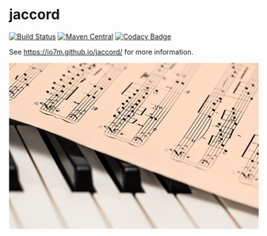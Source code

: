 jaccord
===

[![Build Status](https://travis-ci.org/io7m/jaccord.svg)](https://travis-ci.org/io7m/jaccord)
[![Maven Central](https://maven-badges.herokuapp.com/maven-central/com.io7m.jaccord/com.io7m.jaccord/badge.png)](https://maven-badges.herokuapp.com/maven-central/com.io7m.jaccord/com.io7m.jaccord)
[![Codacy Badge](https://api.codacy.com/project/badge/Grade/0928b36e81134931ae7558895c5f990a)](https://www.codacy.com/app/github_79/jaccord?utm_source=github.com&amp;utm_medium=referral&amp;utm_content=io7m/jaccord&amp;utm_campaign=Badge_Grade)

See https://io7m.github.io/jaccord/ for more information.

![jaccord](./src/site/resources/jaccord.jpg?raw=true)

